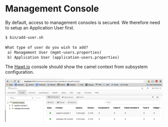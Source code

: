 # Management Console

By default, access to management consoles is secured. We therefore need to setup an Application User first.

```
$ bin/add-user.sh

What type of user do you wish to add? 
 a) Management User (mgmt-users.properties) 
 b) Application User (application-users.properties)
```

The [Hawt.io](http://hawt.io/) console should show the camel context from subsystem configuration.

![hawtio](../images/hawtio-camel-01.png)

